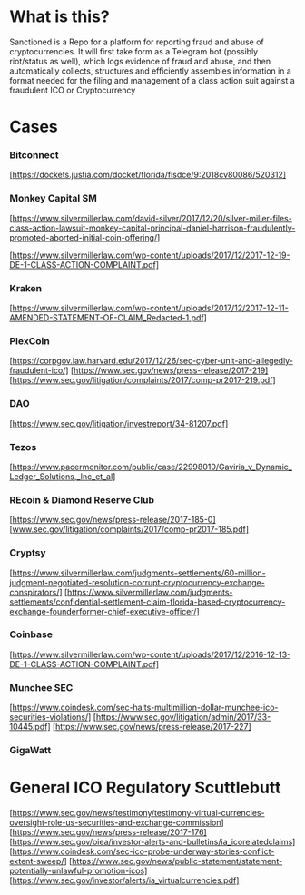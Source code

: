 # What is this?

Sanctioned is a Repo for a platform for reporting fraud and abuse of cryptocurrencies. It will first take form as a Telegram bot (possibly riot/status as well), which logs evidence of fraud and abuse, and then automatically collects, structures and efficiently assembles information in a format needed for the filing and management of a class action suit against a fraudulent ICO or Cryptocurrency

# Cases

### Bitconnect

[https://dockets.justia.com/docket/florida/flsdce/9:2018cv80086/520312]

### Monkey Capital SM

[https://www.silvermillerlaw.com/david-silver/2017/12/20/silver-miller-files-class-action-lawsuit-monkey-capital-principal-daniel-harrison-fraudulently-promoted-aborted-initial-coin-offering/]

[https://www.silvermillerlaw.com/wp-content/uploads/2017/12/2017-12-19-DE-1-CLASS-ACTION-COMPLAINT.pdf]


### Kraken
[https://www.silvermillerlaw.com/wp-content/uploads/2017/12/2017-12-11-AMENDED-STATEMENT-OF-CLAIM_Redacted-1.pdf]

### PlexCoin
[https://corpgov.law.harvard.edu/2017/12/26/sec-cyber-unit-and-allegedly-fraudulent-ico/]
[https://www.sec.gov/news/press-release/2017-219]
[https://www.sec.gov/litigation/complaints/2017/comp-pr2017-219.pdf]

### DAO
[https://www.sec.gov/litigation/investreport/34-81207.pdf]

### Tezos
[https://www.pacermonitor.com/public/case/22998010/Gaviria_v_Dynamic_Ledger_Solutions,_Inc_et_al]

### REcoin & Diamond Reserve Club
[https://www.sec.gov/news/press-release/2017-185-0]
[www.sec.gov/litigation/complaints/2017/comp-pr2017-185.pdf]

### Cryptsy
[https://www.silvermillerlaw.com/judgments-settlements/60-million-judgment-negotiated-resolution-corrupt-cryptocurrency-exchange-conspirators/]
[https://www.silvermillerlaw.com/judgments-settlements/confidential-settlement-claim-florida-based-cryptocurrency-exchange-founderformer-chief-executive-officer/]

### Coinbase
[https://www.silvermillerlaw.com/wp-content/uploads/2017/12/2016-12-13-DE-1-CLASS-ACTION-COMPLAINT.pdf]

### Munchee SEC

[https://www.coindesk.com/sec-halts-multimillion-dollar-munchee-ico-securities-violations/]
[https://www.sec.gov/litigation/admin/2017/33-10445.pdf]
[https://www.sec.gov/news/press-release/2017-227]

### GigaWatt

# General ICO Regulatory Scuttlebutt

[https://www.sec.gov/news/testimony/testimony-virtual-currencies-oversight-role-us-securities-and-exchange-commission]
[https://www.sec.gov/news/press-release/2017-176]
[https://www.sec.gov/oiea/investor-alerts-and-bulletins/ia_icorelatedclaims]
[https://www.coindesk.com/sec-ico-probe-underway-stories-conflict-extent-sweep/]
[https://www.sec.gov/news/public-statement/statement-potentially-unlawful-promotion-icos]
[https://www.sec.gov/investor/alerts/ia_virtualcurrencies.pdf]
